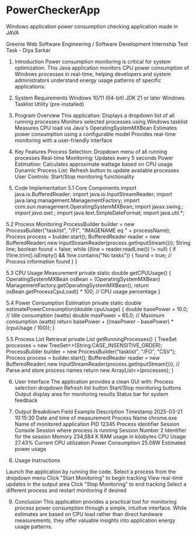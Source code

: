 # PowerCheckerApp
Windows application power consumption checking application made in JAVA

Greenie Web Software Engineering / Software Development Internship Test Task - Diya Sarkar

1. Introduction
Power consumption monitoring is critical for system optimization. This Java application monitors CPU power consumption of Windows processes in real-time, helping developers and system administrators understand energy usage patterns of specific applications.

2. System Requirements
Windows 10/11 (64-bit)
JDK 21 or later
Windows Tasklist Utility (pre-installed)

3. Program Overview
This application:
Displays a dropdown list of all running processes
Monitors selected processes using Windows tasklist
Measures CPU load via Java's OperatingSystemMXBean
Estimates power consumption using a configurable model
Provides real-time monitoring with a user-friendly interface

4. Key Features
Process Selection: Dropdown menu of all running processes
Real-time Monitoring: Updates every 5 seconds
Power Estimation: Calculates approximate wattage based on CPU usage
Dynamic Process List: Refresh button to update available processes
User Controls: Start/Stop monitoring functionality

5. Code Implementation
5.1 Core Components
import java.io.BufferedReader;
import java.io.InputStreamReader;
import java.lang.management.ManagementFactory;
import com.sun.management.OperatingSystemMXBean;
import javax.swing.*;
import java.awt.*;
import java.text.SimpleDateFormat;
import java.util.*;

5.2 Process Monitoring
ProcessBuilder builder = new ProcessBuilder("tasklist", "/FI", 
    "IMAGENAME eq " + processName);
Process process = builder.start();
BufferedReader reader = new BufferedReader(
    new InputStreamReader(process.getInputStream()));
String line;
boolean found = false;
while ((line = reader.readLine()) != null) {
    if (!line.trim().isEmpty() && !line.contains("No tasks")) {
        found = true;
        // Process information found
    }
}

5.3 CPU Usage Measurement
private static double getCPUUsage() {
    OperatingSystemMXBean osBean = (OperatingSystemMXBean) 
        ManagementFactory.getOperatingSystemMXBean();
    return osBean.getProcessCpuLoad() * 100; // CPU usage percentage
}

5.4 Power Consumption Estimation
private static double estimatePowerConsumption(double cpuUsage) {
    double basePower = 10.0; // Idle consumption (watts)
    double maxPower = 65.0;  // Maximum consumption (watts)
    return basePower + ((maxPower - basePower) * (cpuUsage / 100));
}

5.5 Process List Retrieval
private List<String> getRunningProcesses() {
    TreeSet<String> processes = new TreeSet<>(String.CASE_INSENSITIVE_ORDER);
    ProcessBuilder builder = new ProcessBuilder("tasklist", "/FO", "CSV");
    Process process = builder.start();
    BufferedReader reader = new BufferedReader(
        new InputStreamReader(process.getInputStream()));
    // Parse and store process names
    return new ArrayList<>(processes);
}

6. User Interface
The application provides a clean GUI with:
Process selection dropdown
Refresh list button
Start/Stop monitoring buttons
Output display area for monitoring results
Status bar for system feedback

7. Output Breakdown
Field
Example
Description
Timestamp
2025-03-21 10:15:30
Date and time of measurement
Process Name
chrome.exe
Name of monitored application
PID
12345
Process identifier
Session
Console
Session where process is running
Session Number
2
Identifier for the session
Memory
234,584 K
RAM usage in kilobytes
CPU Usage
27.43%
Current CPU utilization
Power Consumption
25.08W
Estimated power usage


8. Usage Instructions

Launch the application by running the code.
Select a process from the dropdown menu
Click "Start Monitoring" to begin tracking
View real-time updates in the output area
Click "Stop Monitoring" to end tracking
Select a different process and restart monitoring if desired

9. Conclusion
This application provides a practical tool for monitoring process power consumption through a simple, intuitive interface. While estimates are based on CPU load rather than direct hardware measurements, they offer valuable insights into application energy usage patterns.
